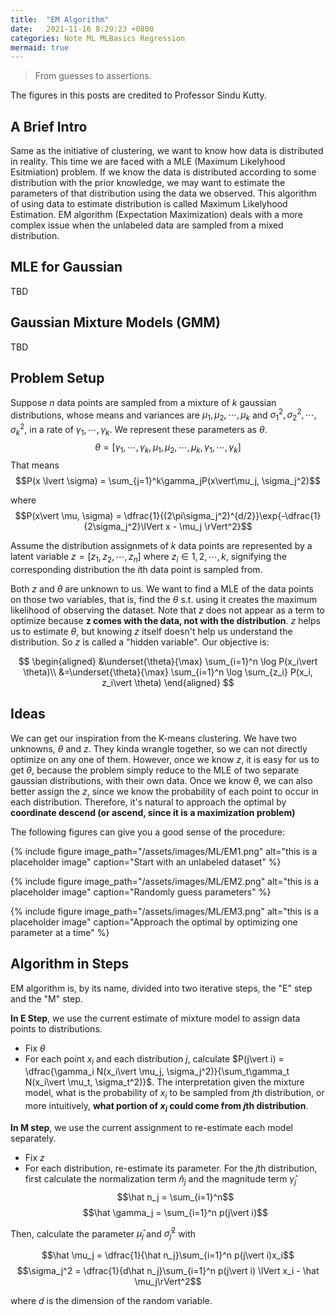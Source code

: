 ```yaml
---
title:  "EM Algorithm"
date:   2021-11-16 8:29:23 +0800
categories: Note ML MLBasics Regression
mermaid: true
---
```


> From guesses to assertions.


The figures in this posts are credited to Professor Sindu Kutty.


## A Brief Intro

Same as the initiative of clustering, we want to know how data is distributed in reality. This time we are faced with a MLE (Maximum Likelyhood Esitmiation) problem. If we know the data is distributed according to some distribution with the prior knowledge, we may want to estimate the parameters of that distribution using the data we observed. This algorithm of using data to estimate distribution is called Maximum Likelyhood Estimation. EM algorithm (Expectation Maximization) deals with a more complex issue when the unlabeled data are sampled from a mixed distribution.

## MLE for Gaussian
TBD

## Gaussian Mixture Models (GMM)
TBD


## Problem Setup


Suppose $n$ data points are sampled from a mixture of $k$ gaussian distributions, whose means and variances are $\mu_1, \mu_2, \cdots, \mu_k$ and $\sigma_1^2, \sigma_2^2, \cdots, \sigma_k^2$, in a rate of $\gamma_1, \cdots, \gamma_k$. We represent these parameters as $\theta$.
   $$\theta = [\gamma_1, \cdots, \gamma_k,\mu_1, \mu_2, \cdots, \mu_k,\gamma_1, \cdots, \gamma_k]$$
That means $$P(x \lvert \sigma) = \sum_{j=1}^k\gamma_jP(x\vert\mu_j, \sigma_j^2)$$

where
$$P(x\vert \mu, \sigma) = \dfrac{1}{(2\pi\sigma_j^2)^{d/2}}\exp{-\dfrac{1}{2\sigma_j^2}\lVert x - \mu_j \rVert^2}$$

Assume the distribution assignmets of $k$ data points are represented by a latent variable $z = [z_1, z_2, \cdots, z_n]$ where $z_i \in {1,2,\cdots, k}$, signifying the corresponding distribution the $i$th data point is sampled from.

Both $z$ and $\theta$ are unknown to us. We want to find a MLE of the data points on those two variables, that is, find the $\theta$ s.t. using it creates the maximum likelihood of observing the dataset. Note that $z$ does not appear as a term to optimize because **z comes with the data, not with the distribution**. $z$ helps us to estimate $\theta$, but knowing $z$ itself doesn't help us understand the distribution. So $z$ is called a "hidden variable". Our objective is:

$$
\begin{aligned}
 &\underset{\theta}{\max} \sum_{i=1}^n \log P(x_i\vert \theta)\\
&=\underset{\theta}{\max} \sum_{i=1}^n \log \sum_{z_i} P(x_i, z_i\vert \theta)
\end{aligned}
$$



## Ideas

We can get our inspiration from the K-means clustering. We have two unknowns, $\theta$ and $z$. They kinda wrangle together, so we can not directly optimize on any one of them. However, once we know $z$, it is easy for us to get $\theta$, because the problem simply reduce to the MLE of two separate gaussian distributions, with their own data. Once we know $\theta$, we can also better assign the $z$, since we know the probability of each point to occur in each distribution. Therefore, it's natural to approach the optimal by **coordinate descend (or ascend, since it is a maximization problem)**

The following figures can give you a good sense of the procedure:


{% include figure image_path="/assets/images/ML/EM1.png" alt="this is a placeholder image" caption="Start with an unlabeled dataset" %}

{% include figure image_path="/assets/images/ML/EM2.png" alt="this is a placeholder image" caption="Randomly guess parameters" %}

{% include figure image_path="/assets/images/ML/EM3.png" alt="this is a placeholder image" caption="Approach the optimal by optimizing one parameter at a time" %}


## Algorithm in Steps

EM algorithm is, by its name, divided into two iterative steps, the "E" step and the "M" step.

**In E Step**, we use the current estimate of mixture model to assign data points to distributions.
* Fix $\theta$
* For each point $x_i$ and each distribution $j$, calculate $P(j\vert i) = \dfrac{\gamma_i N(x_i\vert \mu_j, \sigma_j^2)}{\sum_t\gamma_t N(x_i\vert \mu_t, \sigma_t^2)}$. The interpretation given the mixture model, what is the probability of $x_i$ to be sampled from $j$th distribution, or more intuitively, **what portion of $x_i$ could come from $j$th distribution**.



**In M step**, we use the current assignment to re-estimate each model separately.
* Fix $z$
* For each distribution, re-estimate its parameter. For the $j$th distribution, first calculate the normalization term $\hat n_j$ and the magnitude term $\hat \gamma_j$
  $$\hat n_j = \sum_{i=1}^n$$
  $$\hat \gamma_j = \sum_{i=1}^n p(j\vert i)$$ 

Then, calculate the parameter $\hat \mu_j$ and $\hat \sigma_j^2$ with

$$\hat \mu_j = \dfrac{1}{\hat n_j}\sum_{i=1}^n p(j\vert i)x_i$$
$$\sigma_j^2 = \dfrac{1}{d\hat n_j}\sum_{i=1}^n p(j\vert i) \lVert x_i - \hat \mu_j\rVert^2$$

where $d$ is the dimension of the random variable.

